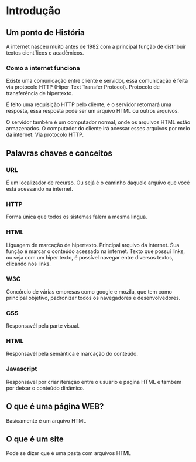 # Introdução

## Um ponto de História

A internet nasceu muito antes de 1982 com a principal função de distribuir
textos científicos e acadêmicos.

### Como a internet funciona

Existe uma comunicação entre cliente e servidor, essa comunicação é feita via
protocolo HTTP (Hiper Text Transfer Protocol). Protocolo de transferência de hipertexto.

É feito uma requisição HTTP pelo cliente, e o servidor retornará uma resposta, essa
resposta pode ser um arquivo HTML ou outros arquivos.

O servidor também é um computador normal, onde os arquivos HTML estão armazenados.
O computador do cliente irá acessar esses arquivos por meio da internet. Via protocolo
HTTP.

## Palavras chaves e conceitos

### URL

É um localizador de recurso. Ou sejá é o caminho daquele arquivo que você está acessando
na internet.

### HTTP

Forma única que todos os sistemas falem a mesma lingua.

### HTML

Liguagem de marcação de hipertexto. Principal arquivo da internet. Sua função é
marcar o conteúdo acessado na internet.
Texto que possuí links, ou seja com um hiper texto, é possível navegar entre diversos
textos, clicando nos links.

### W3C

Concórcio de várias empresas como google e mozila, que tem como princípal objetivo,
padronizar todos os navegadores e desenvolvedores.

### CSS

Responsavél pela parte visual.

### HTML

Responsavél pela semântica e marcação do conteúdo.

### Javascript 

Responsável por criar iteração entre o usuario e pagína HTML e também por deixar
o conteúdo dinâmico.

## O que é uma página WEB?

Basicamente é um arquivo HTML

## O que é um site

Pode se dizer que é uma pasta com arquivos HTML